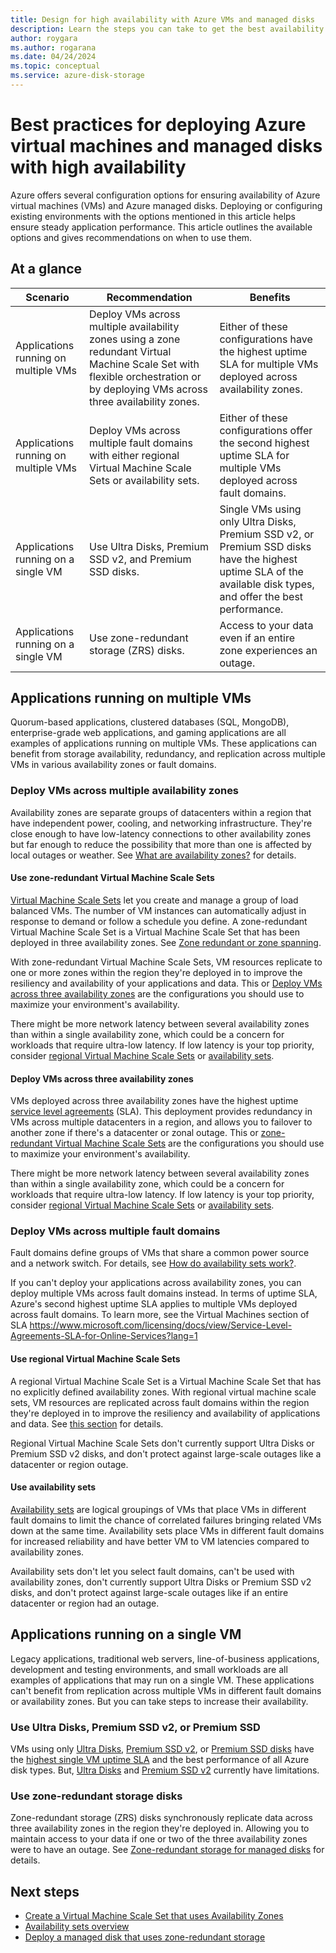 ```yaml
---
title: Design for high availability with Azure VMs and managed disks
description: Learn the steps you can take to get the best availability with your Azure virtual machines and managed disks.
author: roygara
ms.author: rogarana
ms.date: 04/24/2024
ms.topic: conceptual
ms.service: azure-disk-storage
---
```


# Best practices for deploying Azure virtual machines and managed disks with high availability

Azure offers several configuration options for ensuring availability of Azure virtual machines (VMs) and Azure managed disks. Deploying or configuring existing environments with the options mentioned in this article helps ensure steady application performance. This article outlines the available options and gives recommendations on when to use them.

## At a glance

|Scenario  |Recommendation  |Benefits  |
|---------|---------|---------|
|Applications running on multiple VMs     |Deploy VMs across multiple availability zones using a zone redundant Virtual Machine Scale Set with flexible orchestration or by deploying VMs across three availability zones.         |Either of these configurations have the highest uptime SLA for multiple VMs deployed across availability zones.         |
|Applications running on multiple VMs     |Deploy VMs across multiple fault domains with either regional Virtual Machine Scale Sets or availability sets.         |Either of these configurations offer the second highest uptime SLA for multiple VMs deployed across fault domains.         |
|Applications running on a single VM     |Use Ultra Disks, Premium SSD v2, and Premium SSD disks.         |Single VMs using only Ultra Disks, Premium SSD v2, or Premium SSD disks have the highest uptime SLA of the available disk types, and offer the best performance.         |
|Applications running on a single VM     |Use zone-redundant storage (ZRS) disks.         |Access to your data even if an entire zone experiences an outage.         |

## Applications running on multiple VMs

Quorum-based applications, clustered databases (SQL, MongoDB), enterprise-grade web applications, and gaming applications are all examples of applications running on multiple VMs. These applications can benefit from storage availability, redundancy, and replication across multiple VMs in various availability zones or fault domains.

### Deploy VMs across multiple availability zones

Availability zones are separate groups of datacenters within a region that have independent power, cooling, and networking infrastructure. They're close enough to have low-latency connections to other availability zones but far enough to reduce the possibility that more than one is affected by local outages or weather. See [What are availability zones?](../reliability/availability-zones-overview.md) for details.

#### Use zone-redundant Virtual Machine Scale Sets

[Virtual Machine Scale Sets](../virtual-machine-scale-sets/overview.md) let you create and manage a group of load balanced VMs. The number of VM instances can automatically adjust in response to demand or follow a schedule you define. A zone-redundant Virtual Machine Scale Set is a Virtual Machine Scale Set that has been deployed in three availability zones. See [Zone redundant or zone spanning](../virtual-machine-scale-sets/virtual-machine-scale-sets-use-availability-zones.md#zone-redundant-or-zone-spanning).

With zone-redundant Virtual Machine Scale Sets, VM resources replicate to one or more zones within the region they're deployed in to improve the resiliency and availability of your applications and data. This or [Deploy VMs across three availability zones](#deploy-vms-across-three-availability-zones) are the configurations you should use to maximize your environment's availability.

There might be more network latency between several availability zones than within a single availability zone, which could be a concern for workloads that require ultra-low latency. If low latency is your top priority, consider [regional Virtual Machine Scale Sets](#use-regional-virtual-machine-scale-sets) or [availability sets](#use-availability-sets).

#### Deploy VMs across three availability zones

VMs deployed across three availability zones have the highest uptime [service level agreements](https://www.microsoft.com/licensing/docs/view/Service-Level-Agreements-SLA-for-Online-Services?lang=1) (SLA). This deployment provides redundancy in VMs across multiple datacenters in a region, and allows you to failover to another zone if there's a datacenter or zonal outage. This or [zone-redundant Virtual Machine Scale Sets](#use-zone-redundant-virtual-machine-scale-sets) are the configurations you should use to maximize your environment's availability.

There might be more network latency between several availability zones than within a single availability zone, which could be a concern for workloads that require ultra-low latency. If low latency is your top priority, consider [regional Virtual Machine Scale Sets](#use-regional-virtual-machine-scale-sets) or [availability sets](#use-availability-sets).

### Deploy VMs across multiple fault domains

Fault domains define groups of VMs that share a common power source and a network switch. For details, see [How do availability sets work?](availability-set-overview.md#how-do-availability-sets-work).

If you can't deploy your applications across availability zones, you can deploy multiple VMs across fault domains instead. In terms of uptime SLA, Azure's second highest uptime SLA applies to multiple VMs deployed across fault domains. To learn more, see the Virtual Machines section of SLA https://www.microsoft.com/licensing/docs/view/Service-Level-Agreements-SLA-for-Online-Services?lang=1

#### Use regional Virtual Machine Scale Sets

A regional Virtual Machine Scale Set is a Virtual Machine Scale Set that has no explicitly defined availability zones. With regional virtual machine scale sets, VM resources are replicated across fault domains within the region they're deployed in to improve the resiliency and availability of applications and data. See [this section](../virtual-machine-scale-sets/virtual-machine-scale-sets-use-availability-zones.md#regional) for details.

Regional Virtual Machine Scale Sets don't currently support Ultra Disks or Premium SSD v2 disks, and don't protect against large-scale outages like a datacenter or region outage.

#### Use availability sets

[Availability sets](availability-set-overview.md) are logical groupings of VMs that place VMs in different fault domains to limit the chance of correlated failures bringing related VMs down at the same time. Availability sets place VMs in different fault domains for increased reliability and have better VM to VM latencies compared to availability zones.

Availability sets don't let you select fault domains, can't be used with availability zones, don't currently support Ultra Disks or Premium SSD v2 disks, and don't protect against large-scale outages like if an entire datacenter or region had an outage.

## Applications running on a single VM

Legacy applications, traditional web servers, line-of-business applications, development and testing environments, and small workloads are all examples of applications that may run on a single VM. These applications can't benefit from replication across multiple VMs in different fault domains or availability zones. But you can take steps to increase their availability.

### Use Ultra Disks, Premium SSD v2, or Premium SSD

VMs using only [Ultra Disks](disks-types.md#ultra-disks), [Premium SSD v2](disks-types.md#premium-ssd-v2), or [Premium SSD disks](disks-types.md#premium-ssds) have the [highest single VM uptime SLA](https://www.microsoft.com/licensing/docs/view/Service-Level-Agreements-SLA-for-Online-Services?lang=1) and the best performance of all Azure disk types. But, [Ultra Disks](disks-enable-ultra-ssd.md#ga-scope-and-limitations) and [Premium SSD v2](disks-deploy-premium-v2.md#limitations) currently have limitations.

### Use zone-redundant storage disks

Zone-redundant storage (ZRS) disks synchronously replicate data across three availability zones in the region they're deployed in. Allowing you to maintain access to your data if one or two of the three availability zones were to have an outage. See [Zone-redundant storage for managed disks](disks-redundancy.md#zone-redundant-storage-for-managed-disks) for details.

## Next steps

- [Create a Virtual Machine Scale Set that uses Availability Zones](../virtual-machine-scale-sets/virtual-machine-scale-sets-use-availability-zones.md)
- [Availability sets overview](availability-set-overview.md)
- [Deploy a managed disk that uses zone-redundant storage](disks-deploy-zrs.md)